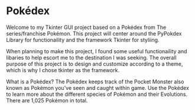 # Pokédex

Welcome to my Tkinter GUI project based on a Pokédex from The series/franchise Pokémon. 
This project will center around the PyPokdex Library for functionaility and the framework Tkinter for styliing.

When planning to make this project, I found some useful functionaility and libaries to help escort me to the destination I was seeking. 
The overall purpose of this project is to design and customize according to a theme, which is why I chose tkinter as the framework.

What is a Pokédex?
The Pokédex keeps track of the Pocket Monster also known as Pokémon you've seen and caught within game. 
Use the Pokédex to learn more about the different species of Pokémon and their Evolutions. There are 1,025 Pokémon in total.

